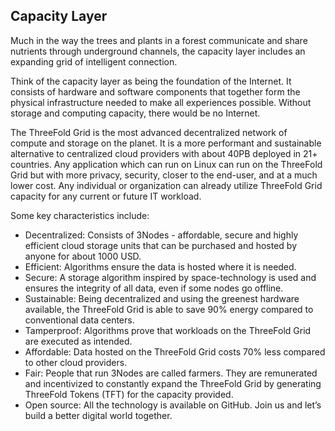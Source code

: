 ## Capacity Layer

Much in the way the trees and plants in a forest communicate and share nutrients through underground channels, the capacity layer includes an expanding grid of intelligent connection.

Think of the capacity layer as being the foundation of the Internet. It consists of hardware and software components that together form the physical infrastructure needed to make all experiences possible. Without storage and computing capacity, there would be no Internet.

The ThreeFold Grid is the most advanced decentralized network of compute and storage on the planet. It is a more performant and sustainable alternative to centralized cloud providers with about 40PB deployed in 21+ countries. Any application which can run on Linux can run on the ThreeFold Grid but with more privacy, security, closer to the end-user, and at a much lower cost. Any individual or organization can already utilize ThreeFold Grid capacity for any current or future IT workload.

Some key characteristics include:

- Decentralized: Consists of 3Nodes - affordable, secure and highly efficient cloud storage units that can be purchased and hosted by anyone for about 1000 USD.
- Efficient:  Algorithms ensure the data is hosted where it is needed.
- Secure: A storage algorithm inspired by space-technology is used and ensures the integrity of all data, even if some nodes go offline.
- Sustainable: Being decentralized and using the greenest hardware available, the ThreeFold Grid is able to save 90% energy compared to conventional data centers. 
- Tamperproof: Algorithms prove that workloads on the ThreeFold Grid are executed as intended.
- Affordable: Data hosted on the ThreeFold Grid costs 70% less compared to other cloud providers.
- Fair: People that run 3Nodes are called farmers. They are remunerated and incentivized to constantly expand the ThreeFold Grid by generating ThreeFold Tokens (TFT) for the capacity provided.
- Open source: All the technology is available on GitHub. Join us and let’s build a better digital world together.